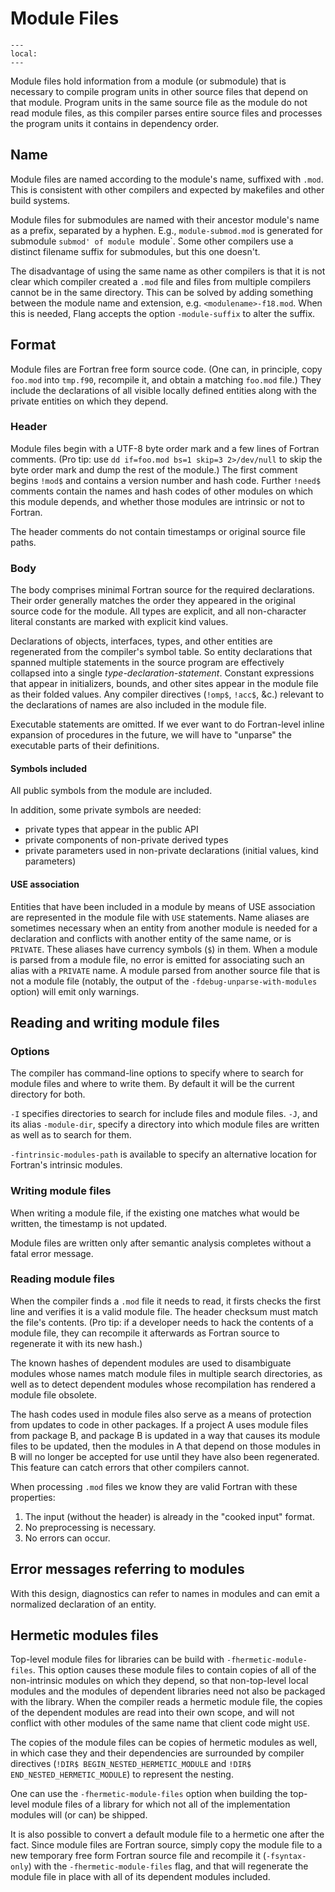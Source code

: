 <!--===- docs/ModFiles.md 
  
   Part of the LLVM Project, under the Apache License v2.0 with LLVM Exceptions.
   See https://llvm.org/LICENSE.txt for license information.
   SPDX-License-Identifier: Apache-2.0 WITH LLVM-exception
  
-->

# Module Files

```{contents}
---
local:
---
```

Module files hold information from a module (or submodule) that is
necessary to compile program units in other source files that depend on that module.
Program units in the same source file as the module do not read
module files, as this compiler parses entire source files and processes
the program units it contains in dependency order.

## Name

Module files are named according to the module's name, suffixed with `.mod`.
This is consistent with other compilers and expected by makefiles and
other build systems.

Module files for submodules are named with their ancestor module's name
as a prefix, separated by a hyphen.
E.g., `module-submod.mod` is generated for submodule `submod' of module
`module`.
Some other compilers use a distinct filename suffix for submodules,
but this one doesn't.

The disadvantage of using the same name as other compilers is that it is not
clear which compiler created a `.mod` file and files from multiple compilers
cannot be in the same directory. This can be solved by adding something
between the module name and extension, e.g. `<modulename>-f18.mod`.  When
this is needed, Flang accepts the option `-module-suffix` to alter the suffix.

## Format

Module files are Fortran free form source code.
(One can, in principle, copy `foo.mod` into `tmp.f90`, recompile it,
and obtain a matching `foo.mod` file.)
They include the declarations of all visible locally defined entities along
with the private entities on which they depend.

### Header

Module files begin with a UTF-8 byte order mark and a few lines of
Fortran comments.
(Pro tip: use `dd if=foo.mod bs=1 skip=3 2>/dev/null` to skip the byte order
mark and dump the rest of the module.)
The first comment begins `!mod$` and contains a version number
and hash code.
Further `!need$` comments contain the names and hash codes of other modules
on which this module depends, and whether those modules are intrinsic
or not to Fortran.

The header comments do not contain timestamps or original source file paths.

### Body

The body comprises minimal Fortran source for the required declarations.
Their order generally matches the order they appeared in the original
source code for the module.
All types are explicit, and all non-character literal constants are
marked with explicit kind values.

Declarations of objects, interfaces, types, and other entities are
regenerated from the compiler's symbol table.
So entity declarations that spanned multiple statements in the source
program are effectively collapsed into a single *type-declaration-statement*.
Constant expressions that appear in initializers, bounds, and other sites
appear in the module file as their folded values.
Any compiler directives (`!omp$`, `!acc$`, &c.) relevant to the declarations
of names are also included in the module file.

Executable statements are omitted.
If we ever want to do Fortran-level inline expansion of procedures
in the future,
we will have to "unparse" the executable parts of their definitions.

#### Symbols included

All public symbols from the module are included.

In addition, some private symbols are needed:
- private types that appear in the public API
- private components of non-private derived types
- private parameters used in non-private declarations (initial values, kind parameters)

#### USE association

Entities that have been included in a module by means of USE association
are represented in the module file with `USE` statements.
Name aliases are sometimes necessary when an entity from another
module is needed for a declaration and conflicts with another
entity of the same name, or is `PRIVATE`.
These aliases have currency symbols (`$`) in them.
When a module
is parsed from a module file, no error is emitted for associating
such an alias with a `PRIVATE` name.
A module parsed from another source file that is not a module file
(notably, the output of the `-fdebug-unparse-with-modules` option)
will emit only warnings.

## Reading and writing module files

### Options

The compiler has command-line options to specify where to search
for module files and where to write them. By default it will be the current
directory for both.

`-I` specifies directories to search for include files and module
files.
`-J`, and its alias `-module-dir`, specify a directory into which module files are written
as well as to search for them.

`-fintrinsic-modules-path` is available to specify an alternative location
for Fortran's intrinsic modules.

### Writing module files

When writing a module file, if the existing one matches what would be written,
the timestamp is not updated.

Module files are written only after semantic analysis completes without
a fatal error message.

### Reading module files

When the compiler finds a `.mod` file it needs to read, it firsts checks the first
line and verifies it is a valid module file.
The header checksum must match the file's contents.
(Pro tip: if a developer needs to hack the contents of a module file, they can
recompile it afterwards as Fortran source to regenerate it with its new hash.)

The known hashes of dependent modules are used to disambiguate modules whose
names match module files in multiple search directories, as well as to
detect dependent modules whose recompilation has rendered a module file
obsolete.

The hash codes used in module files also serve as a means of protection from
updates to code in other packages.
If a project A uses module files from package B, and package B is updated in
a way that causes its module files to be updated, then the modules in A that
depend on those modules in B will no longer be accepted for use until they
have also been regenerated.
This feature can catch errors that other compilers cannot.

When processing `.mod` files we know they are valid Fortran with these properties:
1. The input (without the header) is already in the "cooked input" format.
2. No preprocessing is necessary.
3. No errors can occur.

## Error messages referring to modules

With this design, diagnostics can refer to names in modules and can emit a
normalized declaration of an entity.

## Hermetic modules files

Top-level module files for libraries can be build with `-fhermetic-module-files`.
This option causes these module files to contain copies of all of the non-intrinsic
modules on which they depend, so that non-top-level local modules and the
modules of dependent libraries need not also be packaged with the library.
When the compiler reads a hermetic module file, the copies of the dependent
modules are read into their own scope, and will not conflict with other modules
of the same name that client code might `USE`.

The copies of the module files can be copies of hermetic modules as well,
in which case they and their dependencies are surrounded by compiler directives
(`!DIR$ BEGIN_NESTED_HERMETIC_MODULE` and `!DIR$ END_NESTED_HERMETIC_MODULE`)
to represent the nesting.

One can use the `-fhermetic-module-files` option when building the top-level
module files of a library for which not all of the implementation modules
will (or can) be shipped.

It is also possible to convert a default module file to a hermetic one after
the fact.
Since module files are Fortran source, simply copy the module file to a new
temporary free form Fortran source file and recompile it (`-fsyntax-only`)
with the `-fhermetic-module-files` flag, and that will regenerate the module
file in place with all of its dependent modules included.
